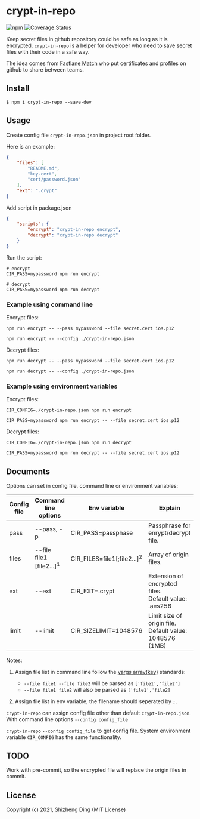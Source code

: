 # crypt-in-repo

![npm](https://img.shields.io/npm/v/crypt-in-repo)
[![Coverage Status](https://coveralls.io/repos/github/bistole/crypt-in-repo/badge.svg)](https://coveralls.io/github/bistole/crypt-in-repo)

Keep secret files in github repository could be safe as long as it is encrypted. `crypt-in-repo` is a helper for developer who need to save secret files with their code in a safe way.

The idea comes from [Fastlane Match](https://docs.fastlane.tools/actions/match/) who put certificates and profiles on github to share between teams.

## Install

```shell
$ npm i crypt-in-repo --save-dev
```

## Usage

Create config file `crypt-in-repo.json` in project root folder.

Here is an example:
```json
{
    "files": [
        "README.md",
        "key.cert",
        "cert/password.json"
    ],
    "ext": ".crypt"
}
```

Add script in package.json
```json
{
    "scripts": {
        "encrypt": "crypt-in-repo encrypt",
        "decrypt": "crypt-in-repo decrypt"
    }
}
```

Run the script:
```shell
# encrypt
CIR_PASS=mypassword npm run encrypt

# decrypt
CIR_PASS=mypassword npm run decrypt
```

### Example using command line

Encrypt files:

```shell
npm run encrypt -- --pass mypassword --file secret.cert ios.p12

npm run encrypt -- --config ./crypt-in-repo.json
```

Decrypt files:

```shell
npm run decrypt -- --pass mypassword --file secret.cert ios.p12

npm run decrypt -- --config ./crypt-in-repo.json
```

### Example using environment variables

Encrypt files:

```shell
CIR_CONFIG=./crypt-in-repo.json npm run encrypt

CIR_PASS=mypassword npm run encrypt -- --file secret.cert ios.p12
```

Decrypt files:
```shell
CIR_CONFIG=./crypt-in-repo.json npm run decrypt

CIR_PASS=mypassword npm run decrypt -- --file secret.cert ios.p12
```

## Documents

Options can set in config file, command line or environment variables:

| Config file | Command line options | Env variable | Explain |
|---|---|---|---|
| pass  | --pass, -p              | CIR_PASS=passphase         | Passphrase for enrypt/decrypt file. |
| files | --file file1 [file2...]<sup>1</sup> | CIR_FILES=file1[;file2...]<sup>2</sup> | Array of origin files. |
| ext   | --ext                   | CIR_EXT=.crypt             | Extension of encrypted files. <br/>Default value: .aes256 |
| limit | --limit                 | CIR_SIZELIMIT=1048576          | Limit size of origin file. <br/> Default value: 1048576 (1MB) |

Notes:
1. Assign file list in command line follow the [yargs array(key)](https://yargs.js.org/docs/#api-reference-arraykey) standards:

    - `--file file1 --file file2` will be parsed as `['file1','file2']`
    - `--file file1 file2` will also be parsed as `['file1','file2]`

2. Assign file list in env variable, the filename should seperated by `;`.

`crypt-in-repo` can assign config file other than default `crypt-in-repo.json`. With command line options `--config config_file`

`crypt-in-repo`  `--config config_file` to get config file. System environment variable `CIR_CONFIG` has the same functionality.

## TODO

Work with pre-commit, so the encrypted file will replace the origin files in commit.

## License

Copyright (c) 2021, Shizheng Ding (MIT License)